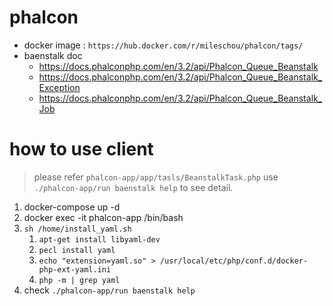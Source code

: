 
# phalcon  
- docker image : `https://hub.docker.com/r/mileschou/phalcon/tags/`
- baenstalk doc
    - https://docs.phalconphp.com/en/3.2/api/Phalcon_Queue_Beanstalk
    - https://docs.phalconphp.com/en/3.2/api/Phalcon_Queue_Beanstalk_Exception
    - https://docs.phalconphp.com/en/3.2/api/Phalcon_Queue_Beanstalk_Job

# how to use client

> please refer `phalcon-app/app/tasls/BeanstalkTask.php`
> use `./phalcon-app/run baenstalk help` to see detail.

1. docker-compose up -d
2. docker exec -it phalcon-app /bin/bash
3. `sh /home/install_yaml.sh`
    1. `apt-get install libyaml-dev`
    2. `pecl install yaml`
    3. `echo "extension=yaml.so" > /usr/local/etc/php/conf.d/docker-php-ext-yaml.ini`
    4. `php -m | grep yaml`
4. check `./phalcon-app/run baenstalk help`